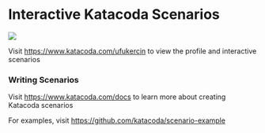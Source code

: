 # Interactive Katacoda Scenarios

[![](http://shields.katacoda.com/katacoda/ufukercin/count.svg)](https://www.katacoda.com/ufukercin "Get your profile on Katacoda.com")

Visit https://www.katacoda.com/ufukercin to view the profile and interactive scenarios

### Writing Scenarios
Visit https://www.katacoda.com/docs to learn more about creating Katacoda scenarios

For examples, visit https://github.com/katacoda/scenario-example
